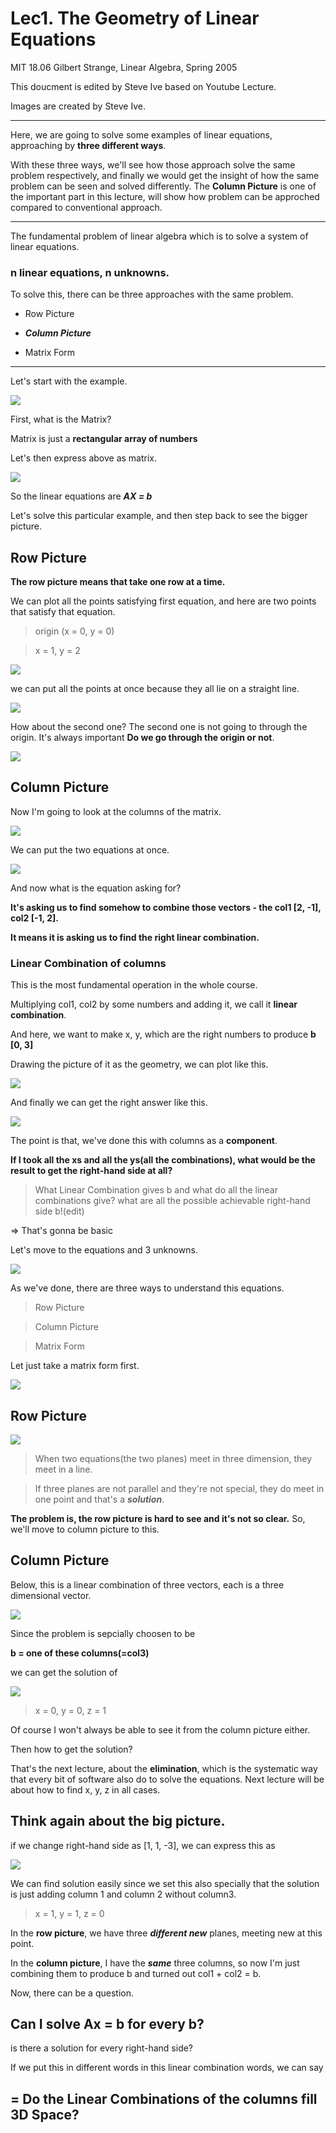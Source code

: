 # Lec1. The Geometry of Linear Equations

MIT 18.06 Gilbert Strange, Linear Algebra, Spring 2005

This doucment is edited by Steve Ive based on Youtube Lecture.

Images are created by Steve Ive.

---

Here, we are going to solve some examples of linear equations, approaching by **three different ways**. 

With these three ways, we'll see how those approach solve the same problem respectively, and finally we would get the insight of how the same problem can be seen and solved differently. The **Column Picture** is one of the important part in this lecture, will show how problem can be approched compared to conventional approach.

---


The fundamental problem of linear algebra which is to solve a system of linear equations.

### n linear equations, n unknowns.

To solve this, there can be three approaches with the same problem.

- Row Picture

- ***Column Picture***

- Matrix Form

---
Let's start with the example.

![](./imgs/lec1/1.png)

First, what is the Matrix?

Matrix is just a **rectangular array of numbers**

Let's then express above as matrix.

![](./imgs/lec1/2.png)

So the linear equations are ***AX = b***

Let's solve this particular example, and then step back to see the bigger picture.

## Row Picture

**The row picture means that take one row at a time.**

We can plot all the points satisfying first equation, and here are two points that satisfy that equation.

> origin (x = 0, y = 0)

> x = 1, y = 2

![](./imgs/lec1/3.png)

we can put all the points at once because they all lie on a straight line.

![](./imgs/lec1/4.png)

How about the second one? The second one is not going to through the origin. It's always important **Do we go through the origin or not**.

![](./imgs/lec1/5.png)

## Column Picture

Now I'm going to look at the columns of the matrix.

![](./imgs/lec1/6.png)

We can put the two equations at once.

![](./imgs/lec1/7.png)

And now what is the equation asking for?

**It's asking us to find somehow to combine those vectors - the col1 [2, -1], col2 [-1, 2].** 

**It means it is asking us to find the right linear combination.**

### Linear Combination of columns

This is the most fundamental operation in the whole course.

Multiplying col1, col2 by some numbers and adding it, we call it **linear combination**.

And here, we want to make x, y, which are the right numbers to produce **b [0, 3]**

Drawing the picture of it as the geometry, we can plot like this.

![](./imgs/lec1/8.png)

And finally we can get the right answer like this.

![](./imgs/lec1/9.png)

The point is that, we've done this with columns as a **component**.

**If I took all the xs and all the ys(all the combinations), what would be the result to get the right-hand side at all?**

> What Linear Combination gives b and what do all the linear combinations give? what are all the possible achievable right-hand side b!(edit)

=> That's gonna be basic

Let's move to the equations and 3 unknowns.

![](./imgs/lec1/10.png)

As we've done, there are three ways to understand this equations.

> Row Picture

> Column Picture

> Matrix Form

Let just take a matrix form first.

![](./imgs/lec1/11.png)

## Row Picture

![](./imgs/lec1/12.png)

> When two equations(the two planes) meet in three dimension, they meet in a line.

> If three planes are not parallel and they're not special, they do meet in one point and that's a ***solution***.

**The problem is, the row picture is hard to see and it's not so clear.** So, we'll move to column picture to this.

## Column Picture

Below, this is a linear combination of three vectors, each is a three dimensional vector.

![](./imgs/lec1/13.png)

Since the problem is sepcially choosen to be

**b = one of these columns(=col3)**

we can get the solution of

![](./imgs/lec1/14.png)

> x = 0, y = 0, z = 1

Of course I won't always be able to see it from the column picture either.

Then how to get the solution?

That's the next lecture, about the **elimination**, which is the systematic way that every bit of software also do to solve the equations. Next lecture will be about how to find x, y, z in all cases.


## Think again about the big picture.

if we change right-hand side as [1, 1, -3], we can express this as

![](./imgs/lec1/15.png)

We can find solution easily since we set this also specially that the solution is just adding column 1 and column 2 without column3.

> x = 1, y = 1, z = 0

In the **row picture**, we have three ***different new*** planes, meeting new at this point. 

In the **column picture**, I have the ***same*** three columns, so now I'm just combining them to produce b and turned out col1 + col2 = b.

Now, there can be a question.

## Can I solve **Ax = b** for every b?
is there a solution for every right-hand side?

If we put this in different words in this linear combination words, we can say

## = Do the Linear Combinations of the columns fill 3D Space?




